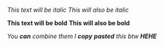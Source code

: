 *This text will be italic*
_This will also be italic_

**This text will be bold**
__This will also be bold__

_You **can** combine them_
_I __copy__ **pasted** this_ _btw_ **_HEHE_**
